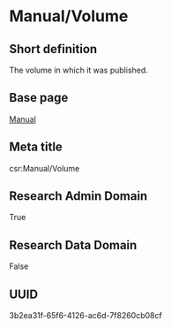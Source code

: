 # Manual/Volume
## Short definition
The volume in which it was published.
## Base page
[Manual](https://github.com/EuroCRIS/CASRAI-Dictionairies/blob/main/Objects/Manual.md)
## Meta title
csr:Manual/Volume
## Research Admin Domain
True
## Research Data Domain
False
## UUID
3b2ea31f-65f6-4126-ac6d-7f8260cb08cf
